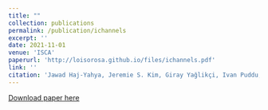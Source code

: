 ```yaml
---
title: ""
collection: publications
permalink: /publication/ichannels
excerpt: ''
date: 2021-11-01
venue: 'ISCA'
paperurl: 'http://loisorosa.github.io/files/ichannels.pdf'
link: ''
citation: 'Jawad Haj-Yahya, Jeremie S. Kim, Giray Yağlikçi, Ivan Puddu, <u>Lois Orosa</u>, Juan Gomez-Luna, Mohammed Alser and Onur Mutlu. <b>"IChannels: Exploiting Current Management Mechanisms to Create Covert Channels in Modern Processors."</b> In 2021 IEEE international Symphosium on Computer Architecture (ISCA), 2021.'
---
```

[Download paper here](http://loisorosa.github.io/files/pdf/ichannels.pdf)


